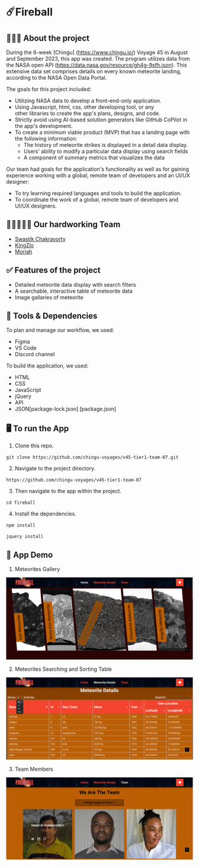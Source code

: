 # ☄️Fireball

## 👩🏻‍💻 About the project

During the 6-week [Chingu] (https://www.chingu.io/) Voyage 45 in August and September 2023, this app was created. The program utilizes data from the NASA open API (https://data.nasa.gov/resource/gh4g-9sfh.json). This extensive data set comprises details on every known meteorite landing, according to the NASA Open Data Portal.

The goals for this project included:

- Utilizing NASA data to develop a front-end-only application.
- Using Javascript, html, css, other developing tool, or any other libraries to create the app's plans, designs, and code.
- Strictly avoid using AI-based solution generators like GitHub CoPilot in the app's development.
- To create a minimum viable product (MVP) that has a landing page with the following information:
  - The history of meteorite strikes is displayed in a detail data display.
  - Users' ability to modify a particular data display using search fields
  - A component of summary metrics that visualizes the data

Our team had goals for the application's functionality as well as for gaining experience working with a global, remote team of developers and an UI/UX designer:

- To try learning required languages and tools to build the application.
- To coordinate the work of a global, remote team of developers and UI/UX designers.

## 🧑🏾‍🤝‍🧑🏼 Our hardworking Team

- [Swastik Chakravorty](https://github.com/swastik-chakravorty)
- [KingZlo](https://github.com/)
- [Moriah](https://github.com/)

## ✅ Features of the project

- Detailed meteorite data display with search filters
- A searchable, interactive table of meteorite data
- Image gallaries of meteorite

## 🔧 Tools & Dependencies

To plan and manage our workflow, we used:

- Figma
- VS Code
- Discord channel

To build the application, we used:

- HTML
- CSS
- JavaScript
- jQuery
- API
- JSON[package-lock.json] [package.json]

## 🖥️ To run the App

1. Clone this repo.

```
git clone https://github.com/chingu-voyages/v45-tier1-team-07.git
```

2. Navigate to the project directory.

```
https://github.com/chingu-voyages/v45-tier1-team-07
```

3. Then navigate to the app within the project.

```
cd fireball
```

4. Install the dependencies.

```
npm install
```

```
jquery install
```

## 👀 App Demo

1. Meteorites Gallery

<img src="Screenshot-3.png">

2. Meteorites Searching and Sorting Table

<img src="Screenshot-2.png">

3. Team Members

<img src="Screenshot-1.png">
